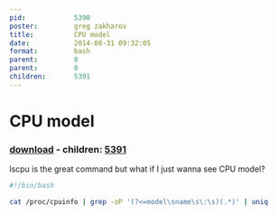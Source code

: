 ```yaml
---
pid:            5390
poster:         greg zakharov
title:          CPU model
date:           2014-08-31 09:32:05
format:         bash
parent:         0
parent:         0
children:       5391
---
```


# CPU model

### [download](5390.sh) - children: [5391](5391.md)

lscpu is the great command but what if I just wanna see CPU model?

```bash
#!/bin/bash

cat /proc/cpuinfo | grep -oP '(?<=model\sname\s\:\s)(.*)' | uniq
```
